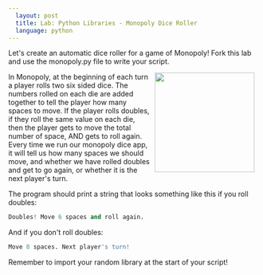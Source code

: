 ```yaml
---
  layout: post
  title: Lab: Python Libraries - Monopoly Dice Roller
  language: python
---
```


Let's create an automatic dice roller for a game of Monopoly! Fork this lab and use the monopoly.py file to write your script.

 <img src="http://monopoly-slot.com/wp-content/uploads/2013/04/monopoly-slot.jpg" width="200px" align="right" hspace="10">

In Monopoly, at the beginning of each turn a player rolls two six sided dice. The numbers rolled on each die are added together to tell the player how many spaces to move. If the player rolls doubles, if they roll the same value on each die, then the player gets to move the total number of space, AND gets to roll again. Every time we run our monopoly dice app, it will tell us how many spaces we should move, and whether we have rolled doubles and get to go again, or whether it is the next player's turn.

The program should print a string that looks something like this if you roll doubles:

```python
Doubles! Move 6 spaces and roll again.
```
And if you don't roll doubles:
```python
Move 8 spaces. Next player's turn!
```
Remember to import your random library at the start of your script!
